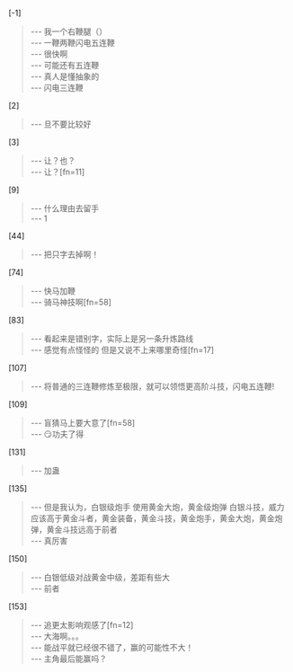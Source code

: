
[-1] 
>--- 我一个右鞭腿（）<br>
>--- 一鞭两鞭闪电五连鞭<br>
>--- 很快啊<br>
>--- 可能还有五连鞭<br>
>--- 真人是懂抽象的<br>
>--- 闪电三连鞭<br>

[2] 
>--- 旦不要比较好<br>

[3] 
>--- 让？也？<br>
>--- 让？[fn=11]<br>

[9] 
>--- 什么理由去留手<br>
>--- 1<br>

[44] 
>--- 把只字去掉啊！<br>

[74] 
>--- 快马加鞭<br>
>--- 骑马神技啊[fn=58]<br>

[83] 
>--- 看起来是错别字，实际上是另一条升炼路线<br>
>--- 感觉有点怪怪的 但是又说不上来哪里奇怪[fn=17]<br>

[107] 
>--- 将普通的三连鞭修炼至极限，就可以领悟更高阶斗技，闪电五连鞭!<br>

[109] 
>--- 盲猜马上要大意了[fn=58]<br>
>--- 😏功夫了得<br>

[131] 
>--- 加蛊<br>

[135] 
>--- 但是我认为，白银级炮手 使用黄金大炮，黄金级炮弹 白银斗技，威力应该高于黄金斗者，黄金装备，黄金斗技，黄金炮手，黄金大炮，黄金炮弹，黄金斗技远高于前者<br>
>--- 真厉害<br>

[150] 
>--- 白银低级对战黄金中级，差距有些大<br>
>--- 前者<br>

[153] 
>--- 追更太影响观感了[fn=12]<br>
>--- 大海啊。。。<br>
>--- 能战平就已经很不错了，赢的可能性不大！<br>
>--- 主角最后能赢吗？<br>
